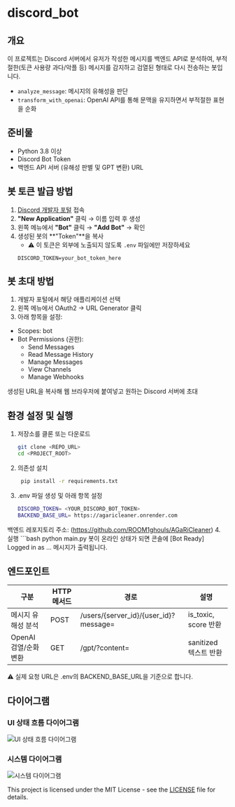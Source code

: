 # discord_bot

## 개요
이 프로젝트는 Discord 서버에서 유저가 작성한 메시지를 백엔드 API로 분석하여, 부적절한(토큰 사용량 과다/악플 등) 메시지를 감지하고 검열된 형태로 다시 전송하는 봇입니다.  
- `analyze_message`: 메시지의 유해성을 판단  
- `transform_with_openai`: OpenAI API를 통해 문맥을 유지하면서 부적절한 표현을 순화  

## 준비물
- Python 3.8 이상  
- Discord Bot Token  
- 백엔드 API 서버 (유해성 판별 및 GPT 변환) URL  

## 봇 토큰 발급 방법

1. [Discord 개발자 포털](https://discord.com/developers/applications) 접속
2. **"New Application"** 클릭 → 이름 입력 후 생성
3. 왼쪽 메뉴에서 **"Bot"** 클릭 → **"Add Bot"** → 확인
4. 생성된 봇의 **"Token"**을 복사  
   - ⚠️ 이 토큰은 외부에 노출되지 않도록 `.env` 파일에만 저장하세요
   ```env
   DISCORD_TOKEN=your_bot_token_here
## 봇 초대 방법
1. 개발자 포털에서 해당 애플리케이션 선택
2. 왼쪽 메뉴에서 OAuth2 → URL Generator 클릭
3. 아래 항목을 설정:
- Scopes: bot
- Bot Permissions (권한):
  - Send Messages
  - Read Message History
  - Manage Messages
  - View Channels 
  - Manage Webhooks

생성된 URL을 복사해 웹 브라우저에 붙여넣고 원하는 Discord 서버에 초대

## 환경 설정 및 실행
1. 저장소를 클론 또는 다운로드  
   ```bash
   git clone <REPO_URL>
   cd <PROJECT_ROOT>

2. 의존성 설치
   ```bash
    pip install -r requirements.txt
3. .env 파일 생성 및 아래 항목 설정
    ```bash
    DISCORD_TOKEN= <YOUR_DISCORD_BOT_TOKEN>
    BACKEND_BASE_URL= https://agaricleaner.onrender.com
백엔드 레포지토리 주소: (https://github.com/ROOM1ghouls/AGaRiCleaner)
4. 실행
    ```bash
   python main.py
봇이 온라인 상태가 되면 콘솔에 [Bot Ready] Logged in as ... 메시지가 출력됩니다.


## 엔드포인트
| 구분                    | HTTP 메서드 | 경로                                          | 설명                           |
|-------------------------|-------------|-----------------------------------------------|--------------------------------|
| 메시지 유해성 분석      | POST        | /users/{server_id}/{user_id}?message=<content> | is_toxic, score 반환           |
| OpenAI 검열/순화 변환   | GET         | /gpt/?content=<content>                        | sanitized 텍스트 반환          |
⚠️ 실제 요청 URL은 .env의 BACKEND_BASE_URL을 기준으로 합니다.


## 다이어그램

### UI 상태 흐름 다이어그램

![UI 상태 흐름 다이어그램](images/ui-flow.png)

### 시스템 다이어그램

![시스템 다이어그램](images/system-diagram.png)

This project is licensed under the MIT License - see the [LICENSE](./LICENSE) file for details.